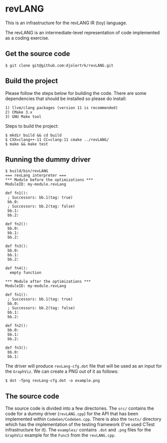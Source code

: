 # revLANG
This is an infrastructure for the revLANG IR (toy) language.

The revLANG is an intermediate-level representation of code implemented as a coding exercise.

## Get the source code

    $ git clone git@github.com:djolertrk/revLANG.git

## Build the project

Please follow the steps below for building the code. There are some dependencies that should be installed so please do install:

    1) llvm/clang packages (version 11 is recommended)
    2) CMake 3.x
    3) GNU Make tool

Steps to build the project:

    $ mkdir build && cd build
    $ CXX=clang++-11 CC=clang-11 cmake ../revLANG/
    $ make && make test

## Running the dummy driver

    $ build/bin/revLANG
    === revLang interpreter ===
    *** Module before the optimizations ***
    ModuleID: my-module.revLang
    
    def fn1():
     ; Successors: bb.1(tag: true)
     bb.0:
     ; Successors: bb.2(tag: false)
     bb.1:
     bb.2:
    
    def fn2():
     bb.0:
     bb.1:
     bb.2:

    def fn3():
     bb.0:
     bb.1:
     bb.2:

    def fn4():
      empty function

    *** Module after the optimizations ***
    ModuleID: my-module.revLang

    def fn1():
     ; Successors: bb.1(tag: true)
     bb.0:
     ; Successors: bb.2(tag: false)
     bb.1:
     bb.2:
    
    def fn2():
     bb.0:
     bb.1:
     bb.2:
    
    def fn3():
     bb.0:
     bb.1:

The driver will produce `revLang-cfg.dot` file that will be used as an input for the `GraphViz`. We can create a PNG out of it as follows:

    $ dot -Tpng revLang-cfg.dot -o example.png

## The source code

The source code is divided into a few directories. The `src/` contains the code for a dummy driver (`revLANG.cpp`) for the API that has been implemented within `CodeGen/CodeGen.cpp`.
There is also the `tests/` directory which has the implementation of the testing framework (I've used CTest infrastructure for it).
The `examples/` contains `.dot` and `.png` files for the `GraphViz` example for the `Func5` from the `revLANG.cpp`.
